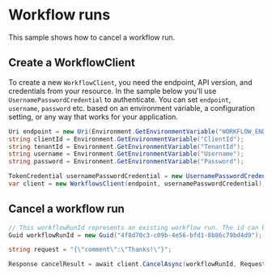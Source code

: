 # Workflow runs

This sample shows how to cancel a workflow run.

## Create a WorkflowClient

To create a new `WorkflowClient`, you need the endpoint, API version, and credentials from your resource. In the sample below you'll use `UsernamePasswordCredential` to authenticate.
You can set `endpoint`, `username`, `password` etc. based on an environment variable, a configuration setting, or any way that works for your application.

```C# Snippet:Azure_Analytics_Purview_Workflows_CreateClient
Uri endpoint = new Uri(Environment.GetEnvironmentVariable("WORKFLOW_ENDPOINT"));
string clientId = Environment.GetEnvironmentVariable("ClientId");
string tenantId = Environment.GetEnvironmentVariable("TenantId");
string username = Environment.GetEnvironmentVariable("Username");
string password = Environment.GetEnvironmentVariable("Password");

TokenCredential usernamePasswordCredential = new UsernamePasswordCredential(clientId,tenantId, username,password, null);
var client = new WorkflowsClient(endpoint, usernamePasswordCredential);
```

## Cancel a workflow run

```C# Snippet:Azure_Analytics_Purview_Workflows_CancelWorkflowRun
// This workflowRunId represents an existing workflow run. The id can be obtained by calling GetWorkflowRunsAsync API.
Guid workflowRunId = new Guid("4f8d70c3-c09b-4e56-bfd1-8b86c79bd4d9");

string request = "{\"comment\":\"Thanks!\"}";

Response cancelResult = await client.CancelAsync(workflowRunId, RequestContent.Create(request));
```
